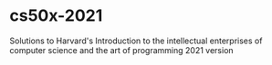 # cs50x-2021
Solutions to Harvard's Introduction to the intellectual enterprises of computer science and the art of programming 2021 version

